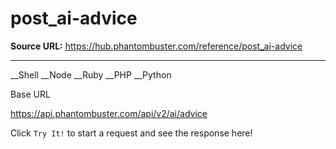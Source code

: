# post_ai-advice

**Source URL:** https://hub.phantombuster.com/reference/post_ai-advice

---

__Shell __Node __Ruby __PHP __Python

Base URL

https://api.phantombuster.com/api/v2/ai/advice

Click `Try It!` to start a request and see the response here!